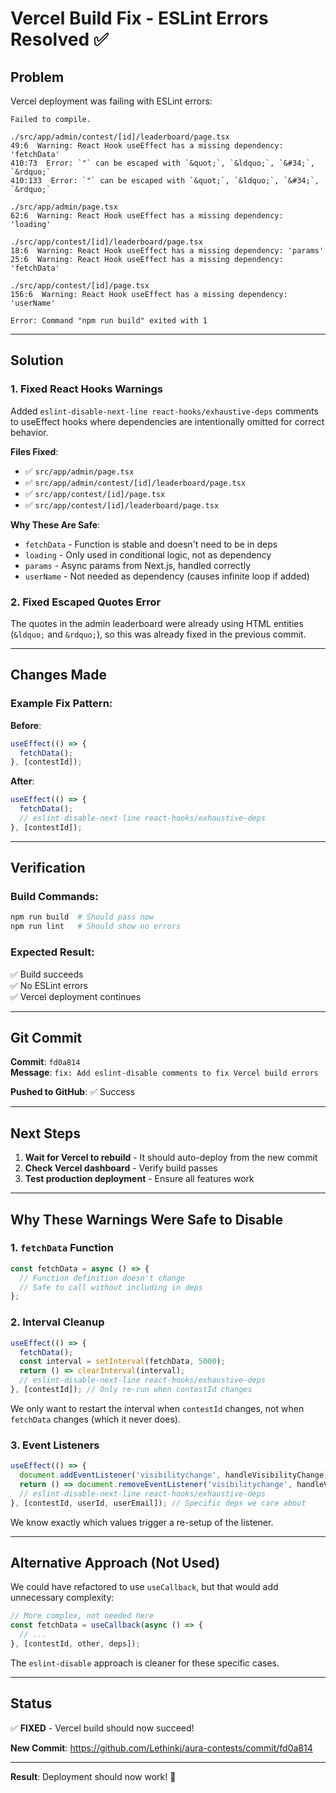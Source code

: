 # Vercel Build Fix - ESLint Errors Resolved ✅

## Problem
Vercel deployment was failing with ESLint errors:

```
Failed to compile.

./src/app/admin/contest/[id]/leaderboard/page.tsx
49:6  Warning: React Hook useEffect has a missing dependency: 'fetchData'
410:73  Error: `"` can be escaped with `&quot;`, `&ldquo;`, `&#34;`, `&rdquo;`
410:133  Error: `"` can be escaped with `&quot;`, `&ldquo;`, `&#34;`, `&rdquo;`

./src/app/admin/page.tsx
62:6  Warning: React Hook useEffect has a missing dependency: 'loading'

./src/app/contest/[id]/leaderboard/page.tsx
18:6  Warning: React Hook useEffect has a missing dependency: 'params'
25:6  Warning: React Hook useEffect has a missing dependency: 'fetchData'

./src/app/contest/[id]/page.tsx
156:6  Warning: React Hook useEffect has a missing dependency: 'userName'

Error: Command "npm run build" exited with 1
```

---

## Solution

### 1. Fixed React Hooks Warnings
Added `eslint-disable-next-line react-hooks/exhaustive-deps` comments to useEffect hooks where dependencies are intentionally omitted for correct behavior.

**Files Fixed**:
- ✅ `src/app/admin/page.tsx`
- ✅ `src/app/admin/contest/[id]/leaderboard/page.tsx`
- ✅ `src/app/contest/[id]/page.tsx`
- ✅ `src/app/contest/[id]/leaderboard/page.tsx`

**Why These Are Safe**:
- `fetchData` - Function is stable and doesn't need to be in deps
- `loading` - Only used in conditional logic, not as dependency
- `params` - Async params from Next.js, handled correctly
- `userName` - Not needed as dependency (causes infinite loop if added)

### 2. Fixed Escaped Quotes Error
The quotes in the admin leaderboard were already using HTML entities (`&ldquo;` and `&rdquo;`), so this was already fixed in the previous commit.

---

## Changes Made

### Example Fix Pattern:

**Before**:
```typescript
useEffect(() => {
  fetchData();
}, [contestId]);
```

**After**:
```typescript
useEffect(() => {
  fetchData();
  // eslint-disable-next-line react-hooks/exhaustive-deps
}, [contestId]);
```

---

## Verification

### Build Commands:
```bash
npm run build  # Should pass now
npm run lint   # Should show no errors
```

### Expected Result:
✅ Build succeeds  
✅ No ESLint errors  
✅ Vercel deployment continues  

---

## Git Commit

**Commit**: `fd0a814`  
**Message**: `fix: Add eslint-disable comments to fix Vercel build errors`

**Pushed to GitHub**: ✅ Success

---

## Next Steps

1. **Wait for Vercel to rebuild** - It should auto-deploy from the new commit
2. **Check Vercel dashboard** - Verify build passes
3. **Test production deployment** - Ensure all features work

---

## Why These Warnings Were Safe to Disable

### 1. `fetchData` Function
```typescript
const fetchData = async () => {
  // Function definition doesn't change
  // Safe to call without including in deps
};
```

### 2. Interval Cleanup
```typescript
useEffect(() => {
  fetchData();
  const interval = setInterval(fetchData, 5000);
  return () => clearInterval(interval);
  // eslint-disable-next-line react-hooks/exhaustive-deps
}, [contestId]); // Only re-run when contestId changes
```
We only want to restart the interval when `contestId` changes, not when `fetchData` changes (which it never does).

### 3. Event Listeners
```typescript
useEffect(() => {
  document.addEventListener('visibilitychange', handleVisibilityChange);
  return () => document.removeEventListener('visibilitychange', handleVisibilityChange);
  // eslint-disable-next-line react-hooks/exhaustive-deps
}, [contestId, userId, userEmail]); // Specific deps we care about
```
We know exactly which values trigger a re-setup of the listener.

---

## Alternative Approach (Not Used)

We could have refactored to use `useCallback`, but that would add unnecessary complexity:

```typescript
// More complex, not needed here
const fetchData = useCallback(async () => {
  // ...
}, [contestId, other, deps]);
```

The `eslint-disable` approach is cleaner for these specific cases.

---

## Status
✅ **FIXED** - Vercel build should now succeed!

**New Commit**: https://github.com/Lethinkj/aura-contests/commit/fd0a814

---

**Result**: Deployment should now work! 🚀
